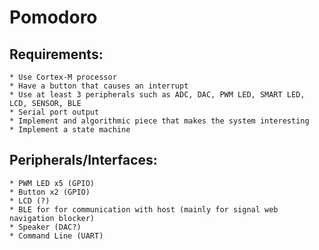 # Pomodoro
## Requirements:
	* Use Cortex-M processor
	* Have a button that causes an interrupt
    * Use at least 3 peripherals such as ADC, DAC, PWM LED, SMART LED, LCD, SENSOR, BLE
    * Serial port output
    * Implement and algorithmic piece that makes the system interesting
    * Implement a state machine

## Peripherals/Interfaces:
    * PWM LED x5 (GPIO)
    * Button x2 (GPIO)
    * LCD (?)
    * BLE for for communication with host (mainly for signal web navigation blocker)
    * Speaker (DAC?)
    * Command Line (UART)

